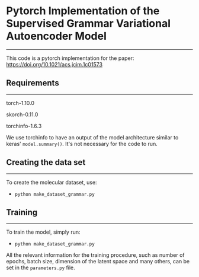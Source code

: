 # Pytorch Implementation of the Supervised Grammar Variational Autoencoder Model
---
This code is a pytorch implementation for the paper: https://doi.org/10.1021/acs.jcim.1c01573 


## Requirements
---
torch-1.10.0

skorch-0.11.0

torchinfo-1.6.3

We use torchinfo to have an output of the model architecture similar to keras' ```model.summary()```. It's not necessary for the code to run.

## Creating the data set
---
To create the molecular dataset, use:
* ```python make_dataset_grammar.py```

## Training
---
To train the model, simply run:
* ```python make_dataset_grammar.py```

All the relevant information for the training procedure, such as number of epochs, batch size, dimension of the latent space and many others, can be set in the ```parameters.py``` file.
